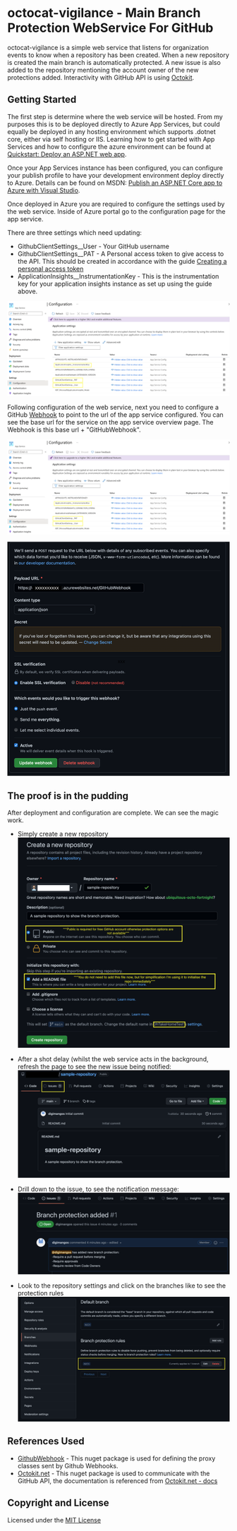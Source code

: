 # octocat-vigilance - Main Branch Protection WebService For GitHub

octocat-vigilance is a simple web service that listens for organization events to know when a repository has been created. When a new repository is created the main branch is automatically protected. A new issue is also added to the repository mentioning the account owner of the new protections added. Interactivity with GitHub API is using [Octokit](https://github.com/octokit/octokit.net/).

## Getting Started

The first step is determine where the web service will be hosted. From my purposes this is to be deployed directly to Azure App Services, but could equally be deployed in any hosting environment which supports .dotnet core, either via self hosting or IIS. Learning how to get started with App Services and how to configure the azure environment can be found at [Quickstart: Deploy an ASP.NET web app](https://docs.microsoft.com/en-us/azure/app-service/quickstart-dotnetcore?tabs=net50&pivots=development-environment-vs).

Once your App Services instance has been configured, you can configure your publish profile to have your development environment deploy directly to Azure. Details can be found on MSDN: [Publish an ASP.NET Core app to Azure with Visual Studio](https://docs.microsoft.com/en-us/aspnet/core/tutorials/publish-to-azure-webapp-using-vs?view=aspnetcore-5.0).

Once deployed in Azure you are required to configure the settings used by the web service. Inside of Azure portal go to the configuration page for the app service.

There are three settings which need updating:

- GithubClientSettings__User - Your GitHub username
- GithubClientSettings__PAT - A Personal access token to give access to the API. This should be created in accordance with the guide [Creating a personal access token](https://docs.github.com/en/authentication/keeping-your-account-and-data-secure/creating-a-personal-access-token)
- ApplicationInsights__InstrumentationKey - This is the instrumentation key for your application insights instance as set up using the guide above.

![Screen of app service configuration settings](https://raw.githubusercontent.com/DhTakeHomeTest/octocat-vigilance/main/assets/AppServiceConfiguration.png?token=AL4AICJ6F73YB5GNJRCRGSTBRY746)

Following configuration of the web service, next you need to configure a GitHub [Webhook](https://developer.github.com/webhooks/) to point to the url of the app service configured. You can see the base url for the service on the app service overview page. The Webhook is this base url + "GitHubWebhook".

![Screenshot of App Service Overview](https://raw.githubusercontent.com/DhTakeHomeTest/octocat-vigilance/main/assets/AppServiceConfiguration.png?token=AL4AICMWWL4R3WEEX422VJDBRZAGG)

![Screenshot of Github Webhooks configuration](https://raw.githubusercontent.com/DhTakeHomeTest/octocat-vigilance/main/assets/GitHubWebHook.png?token=AL4AICPQEE3CTNAG5DTSHOTBRZADC)


## The proof is in the pudding

After deployment and configuration are complete. We can see the magic work.

- Simply create a new repository
![Creating a new repository](https://raw.githubusercontent.com/DhTakeHomeTest/octocat-vigilance/main/assets/GithubNewRepository.png?token=AL4AICMU6FZFBVHVLPN2SDTBRZCGW)

- After a shot delay (whilst the web service acts in the background, refresh the page to see the new issue being notified:
![Issue notification](https://raw.githubusercontent.com/DhTakeHomeTest/octocat-vigilance/main/assets/GithubIssuesNotification.png?token=AL4AICLYM4CFYEJ7QPL4G3DBRZCG2)

- Drill down to the issue, to see the notification message:
![Issue added](https://raw.githubusercontent.com/DhTakeHomeTest/octocat-vigilance/main/assets/GithubAddedIssue.png?token=AL4AICJNDYJT6GM3QRMH6VLBRZCHC)

- Look to the repository settings and click on the branches like to see the protection rules
![Branch protection rules](https://raw.githubusercontent.com/DhTakeHomeTest/octocat-vigilance/main/assets/GithubBranchProtection.png?token=AL4AICNYEWKHRFDV36WGXW3BRZCG6)

## References Used

- [GithubWebhook](https://github.com/PromoFaux/GithubWebhook) - This nuget package is used for defining the proxy classes sent by Github Webhooks.
- [Octokit.net](https://github.com/octokit/octokit.net) - This nuget package is used to communicate with the GitHub API, the documentation is referenced from [Octokit.net - docs](https://octokitnet.readthedocs.io/en/latest/)

## Copyright and License

Licensed under the [MIT License](https://opensource.org/licenses/MIT)